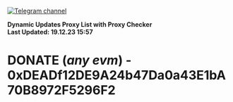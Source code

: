 [![Telegram channel](https://img.shields.io/endpoint?url=https://runkit.io/damiankrawczyk/telegram-badge/branches/master?url=https://t.me/n4z4v0d)](https://t.me/n4z4v0d) 

**Dynamic Updates Proxy List with Proxy Checker**  
**Last Updated: 19.12.23 15:57**

# DONATE (_any evm_) - 0xDEADf12DE9A24b47Da0a43E1bA70B8972F5296F2

